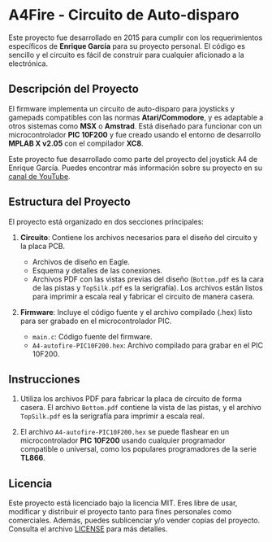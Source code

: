 # A4Fire - Circuito de Auto-disparo

Este proyecto fue desarrollado en 2015 para cumplir con los requerimientos específicos de **Enrique García** para su proyecto personal. El código es sencillo y el circuito es fácil de construir para cualquier aficionado a la electrónica.

## Descripción del Proyecto

El firmware implementa un circuito de auto-disparo para joysticks y gamepads compatibles con las normas **Atari/Commodore**, y es adaptable a otros sistemas como **MSX** o **Amstrad**. Está diseñado para funcionar con un microcontrolador **PIC 10F200** y fue creado usando el entorno de desarrollo **MPLAB X v2.05** con el compilador **XC8**.

Este proyecto fue desarrollado como parte del proyecto del joystick A4 de Enrique García. Puedes encontrar más información sobre su proyecto en su [canal de YouTube](https://www.youtube.com/channel/UCb7_NkehBK6dyK2aAPUDlYA).

## Estructura del Proyecto

El proyecto está organizado en dos secciones principales:

1. **Circuito**: Contiene los archivos necesarios para el diseño del circuito y la placa PCB.
   - Archivos de diseño en Eagle.
   - Esquema y detalles de las conexiones.
   - Archivos PDF con las vistas previas del diseño (`Bottom.pdf` es la cara de las pistas y `TopSilk.pdf` es la serigrafía). Los archivos están listos para imprimir a escala real y fabricar el circuito de manera casera.

2. **Firmware**: Incluye el código fuente y el archivo compilado (.hex) listo para ser grabado en el microcontrolador PIC.
   - `main.c`: Código fuente del firmware.
   - `A4-autofire-PIC10F200.hex`: Archivo compilado para grabar en el PIC 10F200.

## Instrucciones

1. Utiliza los archivos PDF para fabricar la placa de circuito de forma casera. El archivo `Bottom.pdf` contiene la vista de las pistas, y el archivo `TopSilk.pdf` es la serigrafía para imprimir a escala real.
   
2. El archivo `A4-autofire-PIC10F200.hex` se puede flashear en un microcontrolador **PIC 10F200** usando cualquier programador compatible o universal, como los populares programadores de la serie **TL866**.

## Licencia

Este proyecto está licenciado bajo la licencia MIT. Eres libre de usar, modificar y distribuir el proyecto tanto para fines personales como comerciales. Además, puedes sublicenciar y/o vender copias del proyecto. Consulta el archivo [LICENSE](./LICENSE) para más detalles.
